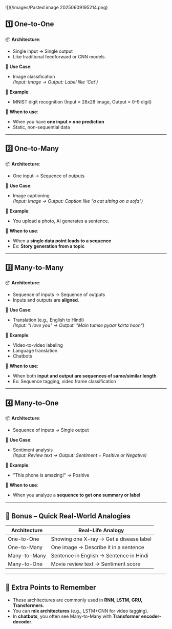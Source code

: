 ![](/images/Pasted image 20250609195214.png)

## 1️⃣ One-to-One

📦 **Architecture**:

- Single input → Single output
- Like traditional feedforward or CNN models.

🧠 **Use Case**:

- Image classification  
    _(Input: Image → Output: Label like 'Cat')_

🧪 **Example**:
- MNIST digit recognition (Input = 28x28 image, Output = 0-9 digit)

📌 **When to use**:
- When you have **one input = one prediction**
- Static, non-sequential data

---

## 2️⃣ One-to-Many

📦 **Architecture**:
- One input → Sequence of outputs

🧠 **Use Case**:

- Image captioning  
    _(Input: Image → Output: Caption like “a cat sitting on a sofa”)_

🧪 **Example**:
- You upload a photo, AI generates a sentence.

📌 **When to use**:

- When a **single data point leads to a sequence**
- Ex: **Story generation from a topic**

---

## 3️⃣ Many-to-Many

📦 **Architecture**:

- Sequence of inputs → Sequence of outputs
- Inputs and outputs are **aligned**.

🧠 **Use Case**:

- Translation (e.g., English to Hindi)  
    _(Input: "I love you" → Output: "Main tumse pyaar karta hoon")_
    
🧪 **Example**:

- Video-to-video labeling
- Language translation
- Chatbots

📌 **When to use**:

- When both **input and output are sequences of same/similar length**
- Ex: Sequence tagging, video frame classification

---

## 4️⃣ Many-to-One

📦 **Architecture**:

- Sequence of inputs → Single output

🧠 **Use Case**:

- Sentiment analysis  
    _(Input: Review text → Output: Sentiment = Positive or Negative)_

🧪 **Example**:

- "This phone is amazing!" → Positive

📌 **When to use**:

- When you analyze a **sequence to get one summary or label**

---

## 🧠 Bonus – Quick Real-World Analogies

|Architecture|Real-Life Analogy|
|---|---|
|One-to-One|Showing one X-ray → Get a disease label|
|One-to-Many|One image → Describe it in a sentence|
|Many-to-Many|Sentence in English → Sentence in Hindi|
|Many-to-One|Movie review text → Sentiment score|

---

## 📝 Extra Points to Remember

- These architectures are commonly used in **RNN, LSTM, GRU, Transformers**.
- You can **mix architectures** (e.g., LSTM+CNN for video tagging).
- In **chatbots**, you often see Many-to-Many with **Transformer encoder-decoder**.